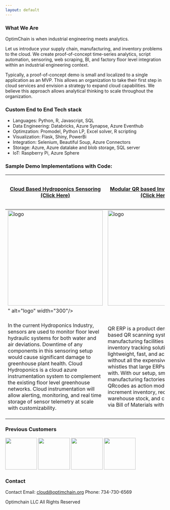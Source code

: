 ```yaml
---
layout: default
---
```



###  What We Are
OptimChain is when industrial engineering meets analytics. 

Let us introduce your supply chain, manufacturing, and inventory problems to the cloud. We create proof-of-concept time-series analytics, script automation, sensoring, web scraping, BI, and factory floor level integration within an industrial engineering context. 

Typically, a proof-of-concept demo is small and localized to a single application as an MVP. This allows an organization to take their first step in cloud services and envision a strategy to expand cloud capabilities. We believe this approach allows analytical thinking to scale throughout the organization. 


### Custom End to End Tech stack
* Languages: Python, R, Javascript, SQL
* Data Engineering: Databricks, Azure Synapse, Azure Eventhub
* Optimzation: Promodel, Python LP, Excel solver, R scripting
* Visualization: Flask, Shiny, PowerBi
* Integration: Selenium, Beautiful Soup, Azure Connectors
* Storage: Azure, Azure datalake and blob storage, SQL server
* IoT: Raspberry Pi, Azure Sphere

### Sample Demo Implementations with Code:


| [Cloud Based Hydroponics Sensoring (Click Here)](https://github.com/OptimChain/Cloud_Hydroponics) | [Modular QR based Inventory Control (Click Here)](https://github.com/OptimChain/QR_ERP) |  [Databricks R and PowerBi Quota Ticket Forecasting (Click Here)](https://github.com/IamJasonBian/Demo_ML) |
| --- | ----------- | ----------- |
| <img src="https://user-images.githubusercontent.com/84352976/120255471-e031fd00-c240-11eb-8cc5-5b027cc268c9.png" alt="logo" width="300"/>  | <img src="https://user-images.githubusercontent.com/84352976/120255432-c8f30f80-c240-11eb-8974-d60f14ae9f12.png" alt="logo" width="300"/> | <img src="![image](https://user-images.githubusercontent.com/84352976/133701160-4b15d1fd-5c73-4ff6-bb98-d59c5b43b09d.png)
" alt="logo" width="300"/>|
| In the current Hydroponics Industry, sensors are used to monitor floor level hydraulic systems for both water and air deviations. Downtime of any components in this sensoring setup would cause significant damage to greenhouse plant health. Cloud Hydroponics is a cloud azure instrumentation system to complement the existing floor level greenhouse networks. Cloud instrumentation will allow alerting, monitoring, and real time storage of sensor telemetry at scale with customizability. | QR ERP is a product demo for a cloud based QR scanning system. Small manufacturing facilities need an inventory tracking solution that is lightweight, fast, and accessible without all the expensive bells and whistles that large ERPs typically come with. With our setup, small manufacturing factories can print QRcodes as action modules and auto-increment inventory, reconcillate warehouse stock, and create full builds via Bill of Materials with their phone! | Statistical time-series forecast + classification done for a cilent with PowerBi front end code + R backend code. Work was to triangulate plans and orders for a major US manufacturer.|






### Previous Customers


<img src="https://user-images.githubusercontent.com/84352976/120245367-d056f080-c221-11eb-9ed9-e98f00b69ef5.png" height="100" />
<img src="https://user-images.githubusercontent.com/84352976/120245376-da78ef00-c221-11eb-8202-353f49adc7e1.png" height="100" />
<img src="https://user-images.githubusercontent.com/84352976/120245387-eb296500-c221-11eb-810f-7b591d06b6ae.png" height="100" />
<img src="https://user-images.githubusercontent.com/84352976/130158704-70c962a0-eb74-4900-8417-ab61856213ee.png" height="100" />





### Contact

Contact
Email: cloud@optimchain.org
Phone: 734-730-6569


Optimchain LLC  All Rights Reserved


